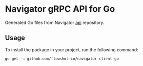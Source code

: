 # Navigator gRPC API for Go

Generated Go files from Navigator [api](https://github.com/flowshot-io/navigator-api) repository.

## Usage

To install the package in your project, run the following command:

```bash
go get -u github.com/flowshot-io/navigator-client-go
```